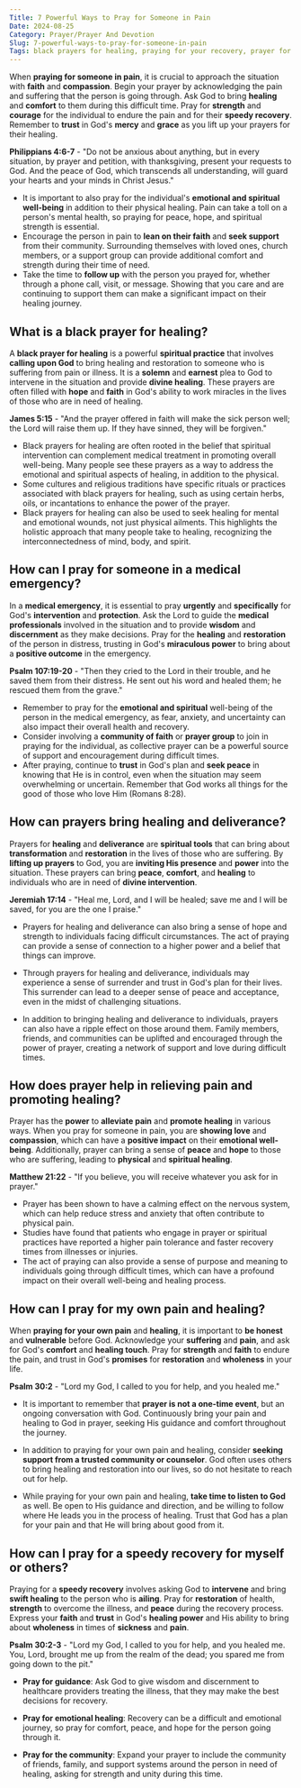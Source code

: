 ```yaml
---
Title: 7 Powerful Ways to Pray for Someone in Pain
Date: 2024-08-25
Category: Prayer/Prayer And Devotion
Slug: 7-powerful-ways-to-pray-for-someone-in-pain
Tags: black prayers for healing, praying for your recovery, prayer for medical emergency, prayers for healing and deliverance, prayer for pain and healing, prayer for someone in pain, prayers for speedy recovery, prayer, prayer and devotion
---
```

When **praying for someone in pain**, it is crucial to approach the situation with **faith** and **compassion**. Begin your prayer by acknowledging the pain and suffering that the person is going through. Ask God to bring **healing** and **comfort** to them during this difficult time. Pray for **strength** and **courage** for the individual to endure the pain and for their **speedy recovery**. Remember to **trust** in God's **mercy** and **grace** as you lift up your prayers for their healing.

**Philippians 4:6-7** - "Do not be anxious about anything, but in every situation, by prayer and petition, with thanksgiving, present your requests to God. And the peace of God, which transcends all understanding, will guard your hearts and your minds in Christ Jesus."

- It is important to also pray for the individual's **emotional and spiritual well-being** in addition to their physical healing. Pain can take a toll on a person's mental health, so praying for peace, hope, and spiritual strength is essential.
- Encourage the person in pain to **lean on their faith** and **seek support** from their community. Surrounding themselves with loved ones, church members, or a support group can provide additional comfort and strength during their time of need.
- Take the time to **follow up** with the person you prayed for, whether through a phone call, visit, or message. Showing that you care and are continuing to support them can make a significant impact on their healing journey.


## What is a black prayer for healing?

A **black prayer for healing** is a powerful **spiritual practice** that involves **calling upon God** to bring healing and restoration to someone who is suffering from pain or illness. It is a **solemn** and **earnest** plea to God to intervene in the situation and provide **divine healing**. These prayers are often filled with **hope** and **faith** in God's ability to work miracles in the lives of those who are in need of healing.

**James 5:15** - "And the prayer offered in faith will make the sick person well; the Lord will raise them up. If they have sinned, they will be forgiven."

- Black prayers for healing are often rooted in the belief that spiritual intervention can complement medical treatment in promoting overall well-being. Many people see these prayers as a way to address the emotional and spiritual aspects of healing, in addition to the physical.
- Some cultures and religious traditions have specific rituals or practices associated with black prayers for healing, such as using certain herbs, oils, or incantations to enhance the power of the prayer.
- Black prayers for healing can also be used to seek healing for mental and emotional wounds, not just physical ailments. This highlights the holistic approach that many people take to healing, recognizing the interconnectedness of mind, body, and spirit.


## How can I pray for someone in a medical emergency?

In a **medical emergency**, it is essential to pray **urgently** and **specifically** for God's **intervention** and **protection**. Ask the Lord to guide the **medical professionals** involved in the situation and to provide **wisdom** and **discernment** as they make decisions. Pray for the **healing** and **restoration** of the person in distress, trusting in God's **miraculous power** to bring about a **positive outcome** in the emergency.

**Psalm 107:19-20** - "Then they cried to the Lord in their trouble, and he saved them from their distress. He sent out his word and healed them; he rescued them from the grave."

- Remember to pray for the **emotional and spiritual** well-being of the person in the medical emergency, as fear, anxiety, and uncertainty can also impact their overall health and recovery.
- Consider involving a **community of faith** or **prayer group** to join in praying for the individual, as collective prayer can be a powerful source of support and encouragement during difficult times.
- After praying, continue to **trust** in God's plan and **seek peace** in knowing that He is in control, even when the situation may seem overwhelming or uncertain. Remember that God works all things for the good of those who love Him (Romans 8:28).


## How can prayers bring healing and deliverance?

Prayers for **healing** and **deliverance** are **spiritual tools** that can bring about **transformation** and **restoration** in the lives of those who are suffering. By **lifting up prayers** to God, you are **inviting His presence** and **power** into the situation. These prayers can bring **peace**, **comfort**, and **healing** to individuals who are in need of **divine intervention**.

**Jeremiah 17:14** - "Heal me, Lord, and I will be healed; save me and I will be saved, for you are the one I praise."

- Prayers for healing and deliverance can also bring a sense of hope and strength to individuals facing difficult circumstances. The act of praying can provide a sense of connection to a higher power and a belief that things can improve.
  
- Through prayers for healing and deliverance, individuals may experience a sense of surrender and trust in God's plan for their lives. This surrender can lead to a deeper sense of peace and acceptance, even in the midst of challenging situations.
  
- In addition to bringing healing and deliverance to individuals, prayers can also have a ripple effect on those around them. Family members, friends, and communities can be uplifted and encouraged through the power of prayer, creating a network of support and love during difficult times.


## How does prayer help in relieving pain and promoting healing?

Prayer has the **power** to **alleviate pain** and **promote healing** in various ways. When you pray for someone in pain, you are **showing love** and **compassion**, which can have a **positive impact** on their **emotional well-being**. Additionally, prayer can bring a sense of **peace** and **hope** to those who are suffering, leading to **physical** and **spiritual healing**.

**Matthew 21:22** - "If you believe, you will receive whatever you ask for in prayer."

- Prayer has been shown to have a calming effect on the nervous system, which can help reduce stress and anxiety that often contribute to physical pain.
- Studies have found that patients who engage in prayer or spiritual practices have reported a higher pain tolerance and faster recovery times from illnesses or injuries.
- The act of praying can also provide a sense of purpose and meaning to individuals going through difficult times, which can have a profound impact on their overall well-being and healing process.


## How can I pray for my own pain and healing?

When **praying for your own pain** and **healing**, it is important to **be honest** and **vulnerable** before God. Acknowledge your **suffering** and **pain**, and ask for God's **comfort** and **healing touch**. Pray for **strength** and **faith** to endure the pain, and trust in God's **promises** for **restoration** and **wholeness** in your life.

**Psalm 30:2** - "Lord my God, I called to you for help, and you healed me."

- It is important to remember that **prayer is not a one-time event**, but an ongoing conversation with God. Continuously bring your pain and healing to God in prayer, seeking His guidance and comfort throughout the journey.
  
- In addition to praying for your own pain and healing, consider **seeking support from a trusted community or counselor**. God often uses others to bring healing and restoration into our lives, so do not hesitate to reach out for help.
  
- While praying for your own pain and healing, **take time to listen to God** as well. Be open to His guidance and direction, and be willing to follow where He leads you in the process of healing. Trust that God has a plan for your pain and that He will bring about good from it.


## How can I pray for a speedy recovery for myself or others?

Praying for a **speedy recovery** involves asking God to **intervene** and bring **swift healing** to the person who is **ailing**. Pray for **restoration** of health, **strength** to overcome the illness, and **peace** during the recovery process. Express your **faith** and **trust** in God's **healing power** and His ability to bring about **wholeness** in times of **sickness** and **pain**.

**Psalm 30:2-3** - "Lord my God, I called to you for help, and you healed me. You, Lord, brought me up from the realm of the dead; you spared me from going down to the pit."

- **Pray for guidance**: Ask God to give wisdom and discernment to healthcare providers treating the illness, that they may make the best decisions for recovery.
  
- **Pray for emotional healing**: Recovery can be a difficult and emotional journey, so pray for comfort, peace, and hope for the person going through it.
  
- **Pray for the community**: Expand your prayer to include the community of friends, family, and support systems around the person in need of healing, asking for strength and unity during this time.
